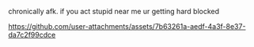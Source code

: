 <p align="center">

chronically afk. if you act stupid near me ur getting hard blocked

https://github.com/user-attachments/assets/7b63261a-aedf-4a3f-8e37-da7c2f99cdce




</p>




